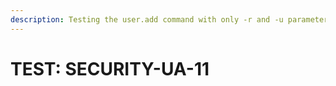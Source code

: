 ```yaml
---
description: Testing the user.add command with only -r and -u parameters specified.
---
```


# TEST: SECURITY-UA-11

